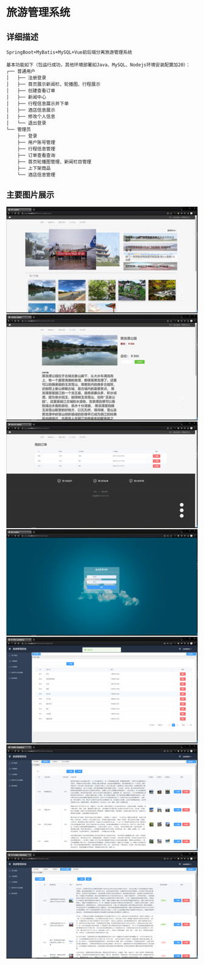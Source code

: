 # 旅游管理系统

## 详细描述
```
SpringBoot+MyBatis+MySQL+Vue前后端分离旅游管理系统

基本功能如下（包运行成功，其他环境部署如Java、MySQL、Nodejs环境安装配置加20）：
┌── 普通用户
│   ├── 注册登录
│   ├── 首页展示新闻栏、轮播图、行程展示
│   ├── 创建查看订单
│   ├── 新闻中心
│   ├── 行程信息展示并下单
│   ├── 酒店信息展示
│   ├── 修改个人信息
│   └── 退出登录
└── 管理员
    ├── 登录
    ├── 用户账号管理
    ├── 行程信息管理
    ├── 订单查看查询
    ├── 首页轮播图管理、新闻栏目管理
    ├── 上下架商品
    └── 酒店信息管理
```

## 主要图片展示
![](2022-02-21-23-53-38.png)
![](2022-02-21-23-54-03.png)
![](2022-02-21-23-54-32.png)
![](2022-02-21-23-54-43.png)
![](2022-02-21-23-55-02.png)
![](2022-02-21-23-55-22.png)
![](2022-02-21-23-55-44.png)